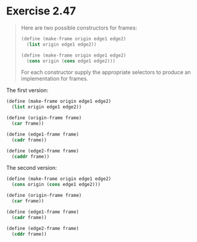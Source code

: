 # Exercise 2.47

> Here are two possible constructors for frames:
> ```scheme
> (define (make-frame origin edge1 edge2)
>   (list origin edge1 edge2))
>
> (define (make-frame origin edge1 edge2)
>   (cons origin (cons edge1 edge2)))
> ```
> For each constructor supply the appropriate selectors to produce an implementation for frames.



The first version:
```scheme
(define (make-frame origin edge1 edge2)
  (list origin edge1 edge2))

(define (origin-frame frame)
  (car frame))

(define (edge1-frame frame)
  (cadr frame))

(define (edge2-frame frame)
  (caddr frame))
```

The second version:
```scheme
(define (make-frame origin edge1 edge2)
  (cons origin (cons edge1 edge2)))

(define (origin-frame frame)
  (car frame))

(define (edge1-frame frame)
  (cadr frame))

(define (edge2-frame frame)
  (cddr frame))
```

